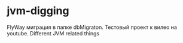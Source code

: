 # jvm-digging
FlyWay миграция в папке dbMigraton. Тестовый проект к вилео на youtube.
Different JVM related things
